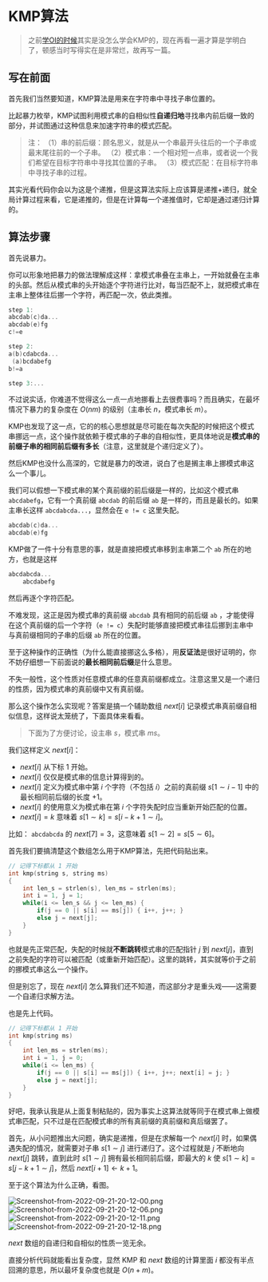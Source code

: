 # KMP算法

> 之前[学OI的时候](https://www.cnblogs.com/DarkValkyrie/p/11268983.html)其实是没怎么学会KMP的，现在再看一遍才算是学明白了，顿感当时写得实在是非常烂，故再写一篇。

## 写在前面

首先我们当然要知道，KMP算法是用来在字符串中寻找子串位置的。

比起暴力枚举，KMP试图利用模式串的自相似性**自递归地**寻找串内前后缀一致的部分，并试图通过这种信息来加速字符串的模式匹配。

> 注：
> （1）串的前后缀：顾名思义，就是从一个串最开头往后的一个子串或最末尾往前的一个子串。
> （2）模式串：一个相对短一点串，或者说一个我们希望在目标字符串中寻找其位置的子串。
> （3）模式匹配：在目标字符串中寻找子串的过程。

其实光看代码你会以为这是个递推，但是这算法实际上应该算是递推+递归，就全局计算过程来看，它是递推的，但是在计算每一个递推值时，它却是通过递归计算的。

## 算法步骤

首先说暴力。

你可以形象地把暴力的做法理解成这样：拿模式串叠在主串上，一开始就叠在主串的头部。然后从模式串的头开始逐个字符进行比对，每当匹配不上，就把模式串在主串上整体往后挪一个字符，再匹配一次，依此类推。

```cpp
step 1:
abcdab(c)da...
abcdab(e)fg
c!=e

step 2:
a(b)cdabcda...
 (a)bcdabefg
b!=a

step 3:...
```

不过说实话，你难道不觉得这么一点一点地挪看上去很费事吗？而且确实，在最坏情况下暴力的复杂度在 $O(nm)$ 的级别（主串长 $n$，模式串长 $m$）。

KMP也发现了这一点，它的的核心思想就是尽可能在每次失配的时候把这个模式串挪远一点，这个操作就依赖于模式串的子串的自相似性，更具体地说是**模式串的前缀子串的相同前后缀有多长**（注意，这里就是个递归定义了）。

然后KMP也没什么高深的，它就是暴力的改进，说白了也是搁主串上挪模式串这么一个事儿。

我们可以假想一下模式串的某个真前缀的前后缀是一样的，比如这个模式串 `abcdabefg`，它有一个真前缀 `abcdab` 的前后缀 `ab` 是一样的，而且是最长的。如果主串长这样 `abcdabcda...`，显然会在 `e != c` 这里失配。

```cpp
abcdab(c)da...
abcdab(e)fg
```

KMP做了一件十分有意思的事，就是直接把模式串移到主串第二个 `ab` 所在的地方，也就是这样

```cpp
abcdabcda...
    abcdabefg
```

然后再逐个字符匹配。

不难发现，这正是因为模式串的真前缀 `abcdab` 具有相同的前后缀 `ab` ，才能使得在这个真前缀的后一个字符（`e != c`）失配时能够直接把模式串往后挪到主串中与真前缀相同的子串的后缀 `ab` 所在的位置。

至于这种操作的正确性（为什么能直接挪这么多格），用**反证法**是很好证明的，你不妨仔细想一下前面说的**最长相同前后缀**是什么意思。

不失一般性，这个性质对任意模式串的任意真前缀都成立。注意这里又是一个递归的性质，因为模式串的真前缀中又有真前缀。

那么这个操作怎么实现呢？答案是搞一个辅助数组 $next[i]$ 记录模式串真前缀自相似信息，这样说太笼统了，下面具体来看看。

> 下面为了方便讨论，设主串 $s$，模式串 $ms$。

我们这样定义 $next[i]$：

* $next[i]$ 从下标 $1$ 开始。
* $next[i]$ 仅仅是模式串的信息计算得到的。
* $next[i]$ 定义为模式串中第 $i$ 个字符（不包括 $i$）之前的真前缀 $s[1\sim i - 1]$ 中的最长相同前后缀的长度 $+1$。
* $next[i]$ 的使用意义为模式串在第 $i$ 个字符失配时应当重新开始匹配的位置。
* $next[i] = k$ 意味着 $s[1\sim k] = s[i - k + 1\sim i]$。

比如： `abcdabcda` 的 $next[7] = 3$，这意味着 $s[1\sim 2] = s[5\sim 6]$。

首先我们要搞清楚这个数组怎么用于KMP算法，先把代码贴出来。

```cpp
// 记得下标都从 1 开始
int kmp(string s, string ms)
{
    int len_s = strlen(s), len_ms = strlen(ms);
    int i = 1, j = 1;
    while(i <= len_s && j <= len_ms) {
        if(j == 0 || s[i] == ms[j]) { i++, j++; }
        else j = next[j];
    }
}
```

也就是先正常匹配，失配的时候就**不断跳转**模式串的匹配指针 $j$ 到 $next[j]$，直到之前失配的字符可以被匹配（或重新开始匹配）。这里的跳转，其实就等价于之前的挪模式串这么一个操作。

但是别忘了，现在 $next[i]$ 怎么算我们还不知道，而这部分才是重头戏——这需要一个自递归求解方法。

也是先上代码。

```cpp
// 记得下标都从 1 开始
int kmp(string ms)
{
    int len_ms = strlen(ms);
    int i = 1, j = 0;
    while(i <= len_ms) {
        if(j == 0 || s[i] == ms[j]) { i++, j++; next[i] = j; }
        else j = next[j];
    }
}
```

好吧，我承认我是从上面复制粘贴的，因为事实上这算法就等同于在模式串上做模式串匹配，只不过是在匹配模式串的所有真前缀的真前缀和真后缀罢了。

首先，从小问题推出大问题，确实是递推，但是在求解每一个 $next[i]$ 时，如果偶遇失配的情况，就需要对子串 $s[1\sim j]$ 进行递归了。这个过程就是 $j$ 不断地向 $next[j]$ 跳转，直到此时 $s[1\sim j]$ 拥有最长相同前后缀，即最大的 $k$ 使 $s[1\sim k] = s[j - k + 1\sim j]$，然后 $next[i + 1] \leftarrow k + 1$。

至于这个算法为什么正确，看图。

![Screenshot-from-2022-09-21-20-12-00.png](http://image.tjzfile.xyz/images/2022/09/21/Screenshot-from-2022-09-21-20-12-00.png)
![Screenshot-from-2022-09-21-20-12-06.png](http://image.tjzfile.xyz/images/2022/09/21/Screenshot-from-2022-09-21-20-12-06.png)
![Screenshot-from-2022-09-21-20-12-11.png](http://image.tjzfile.xyz/images/2022/09/21/Screenshot-from-2022-09-21-20-12-11.png)
![Screenshot-from-2022-09-21-20-12-18.png](http://image.tjzfile.xyz/images/2022/09/21/Screenshot-from-2022-09-21-20-12-18.png)

$next$ 数组的自递归和自相似的性质一览无余。

直接分析代码就能看出复杂度，显然 KMP 和 $next$ 数组的计算里面 $i$ 都没有半点回溯的意思，所以最坏复杂度也就是 $O(n + m)$。